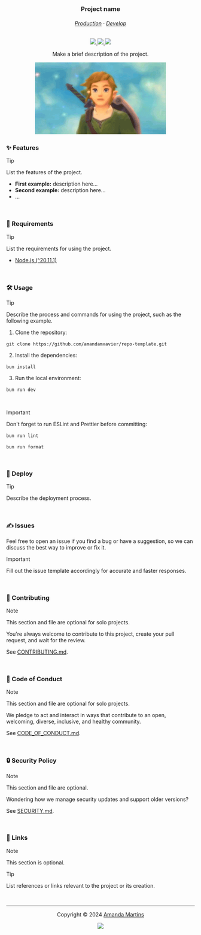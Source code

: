 <h3 align="center">
    Project name
</h3>

<h6 align="center">
    <a href="/" target="_blank">Production</a>
    ·
    <a href="/" target="_blank">Develop</a>
</h6>

<p align="center">
	<a href="https://github.com/amandamxavier/repo-template/stargazers">
		<img src="https://img.shields.io/github/stars/amandamxavier/repo-template?style=for-the-badge&color=C9CBFF&logoColor=D9E0EE&labelColor=302D41">
	</a>
	<a href="https://github.com/amandamxavier/repo-template/issues">
		<img src="https://img.shields.io/github/issues/amandamxavier/repo-template?colorA=363a4f&colorB=f5a97f&style=for-the-badge">
	</a>
	<a href="https://github.com/amandamxavier/repo-template/contributors">
		<img src="https://img.shields.io/github/contributors/amandamxavier/repo-template?colorA=363a4f&colorB=a6da95&style=for-the-badge">
	</a>
</p>

<p align="center">
    Make a brief description of the project.
</p>


<p align="center">
    <img src="SCREENSHOT.gif" alt="Screenshot of the project">
</p>

### ✨ Features

> [!TIP]  
> List the features of the project.

- **First example:** description here...
- **Second example:** description here...
- ...

&nbsp;

### 🧰 Requirements

> [!TIP]  
> List the requirements for using the project.

- [Node.js (^20.11.1)](http://nodejs.org/)

&nbsp;

### 🛠 Usage

> [!TIP]  
> Describe the process and commands for using the project, such as the following example.

1. Clone the repository:

```console
git clone https://github.com/amandamxavier/repo-template.git
```

2. Install the dependencies:

```console
bun install
```

3. Run the local environment:

```console
bun run dev
```

&nbsp;

> [!IMPORTANT]  
> Don't forget to run ESLint and Prettier before committing:

```console
bun run lint
```

```console
bun run format
```

&nbsp;

### 🚀 Deploy

> [!TIP]  
> Describe the deployment process.

&nbsp;

### ✍️ Issues

Feel free to open an issue if you find a bug or have a suggestion, so we can discuss the best way to improve or fix it.

> [!IMPORTANT]  
> Fill out the issue template accordingly for accurate and faster responses.

&nbsp;

### 👐 Contributing

> [!NOTE]  
> This section and file are optional for solo projects.

You're always welcome to contribute to this project, create your pull request, and wait for the review.

See [CONTRIBUTING.md](CONTRIBUTING.md).

&nbsp;

###  📜 Code of Conduct

> [!NOTE]  
> This section and file are optional for solo projects.

We pledge to act and interact in ways that contribute to an open, welcoming, diverse, inclusive, and healthy community. 

See [CODE_OF_CONDUCT.md](CODE_OF_CONDUCT.md).

&nbsp;

### 🔒 Security Policy

> [!NOTE]  
> This section and file are optional.

Wondering how we manage security updates and support older versions? 

See [SECURITY.md](SECURITY.md).

&nbsp;

### 🔗 Links

> [!NOTE]  
> This section is optional.

> [!TIP]  
> List references or links relevant to the project or its creation.

&nbsp;

---

<p align="center">
	Copyright &copy; 2024 
	<a href="https://github.com/amandamxavier" target="_blank">
		Amanda Martins
	</a>
<p align="center">
	<a href="https://github.com/amandamxavier/repo-template/blob/main/LICENSE">
		<img src="https://img.shields.io/static/v1.svg?style=for-the-badge&label=License&message=MIT&logoColor=d9e0ee&colorA=363a4f&colorB=b7bdf8"/>
	</a>
</p>
